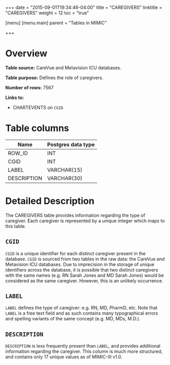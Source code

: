 +++
date = "2015-09-01T19:34:46-04:00"
title = "CAREGIVERS"
linktitle = "CAREGIVERS"
weight = 12
toc = "true"

[menu]
  [menu.main]
    parent = "Tables in MIMIC"
    
+++

# Overview

**Table source:** CareVue and Metavision ICU databases.

**Table purpose:** Defines the role of caregivers.

**Number of rows:** 7567

**Links to:** 

* CHARTEVENTS on `CGID`

# Table columns

Name | Postgres data type 
---- | ---- 
ROW\_ID | INT
CGID | INT
LABEL | VARCHAR(15)
DESCRIPTION | VARCHAR(30)

<!-- # Important considerations -->

# Detailed Description

The CAREGIVERS table provides information regarding the type of caregiver. Each caregiver is represented by a unique integer which maps to this table.

## `CGID`

`CGID` is a unique identifier for each distinct caregiver present in the database. `CGID` is sourced from two tables in the raw data: the CareVue and Metavision ICU databases. Due to imprecision in the storage of unique identifiers across the database, it is possible that two distinct caregivers with the same names (e.g. RN Sarah Jones and MD Sarah Jones) would be considered as the same caregiver. However, this is an unlikely occurrence.

## `LABEL`

`LABEL` defines the type of caregiver: e.g. RN, MD, PharmD, etc. Note that `LABEL` is a free text field and as such contains many typographical errors and spelling variants of the same concept (e.g. MD, MDs, M.D.).

## `DESCRIPTION`

`DESCRIPTION` is less frequently present than `LABEL`, and provides additional information regarding the caregiver. This column is much more structured, and contains only 17 unique values as of MIMIC-III v1.0.
